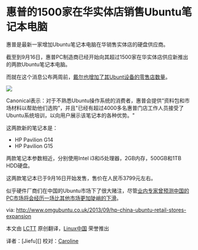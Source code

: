 惠普的1500家在华实体店销售Ubuntu笔记本电脑
==========
惠普是最新一家增加Ubuntu笔记本电脑在华销售实体店的硬盘供应商。

截至到9月16日，惠普PC制造商已经开始向其超过1500家在华实体店供应新推出的两款Ubuntu笔记本电脑。

而就在这个消息公布两周前，[戴尔也增加了其Ubunt设备的零售店数量][1]。

![](http://www.omgubuntu.co.uk/wp-content/uploads/2013/09/l-E4X09PA1.png)

Canonical表示：对于不熟悉Ubuntu操作系统的消费者，惠普会提供“资料包和市场材料以帮助他们选购”，并且"已经有超过4000多名惠普门店工作人员接受了Ubuntu系统培训，以向用户展示该笔记本的各种优势。"

这两款新的笔记本是：

- HP Pavilion G14
- HP Pavilion G15

两款笔记本参数相近，分别使用Intel i3和i5处理器，2GB内存，500GB和1TB HDD硬盘。

这两款笔记本已于9月16日开始发售，售价在人民币3799元左右。

似乎硬件厂商们在中国的Ubuntu市场下了很大赌注，尽管[业内专家曾预测中国的PC市场将会经历一场比其他市场更加陡峭的下滑][2]。


via: http://www.omgubuntu.co.uk/2013/09/hp-china-ubuntu-retail-stores-expansion

本文由 [LCTT][] 原创翻译，[Linux中国][] 荣誉推出

译者：[Jiefu][] 校对：[Caroline][]

[LCTT]:https://github.com/LCTT/TranslateProject
[Linux中国]:http://linux.cn/portal.php
[译者ID]:http://linux.cn/space/Jiefu
[Caroline]:http://linux.cn/space/14763

[1]:http://www.omgubuntu.co.uk/2013/09/dell-to-increase-number-of-stores-selling-ubuntu-loaded-laptops
[2]:http://www.cnbc.com/id/100998887 
